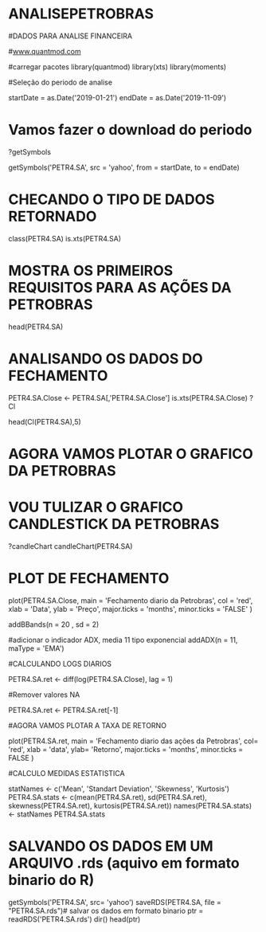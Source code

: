 # ANALISEPETROBRAS

#DADOS PARA ANALISE FINANCEIRA

#www.quantmod.com

#carregar pacotes
library(quantmod)
library(xts)
library(moments)

#Seleção do periodo de analise

startDate = as.Date('2019-01-21')
endDate = as.Date('2019-11-09')

# Vamos fazer o download do periodo

?getSymbols

getSymbols('PETR4.SA', src = 'yahoo', from = startDate, to  = endDate)

# CHECANDO O TIPO DE DADOS RETORNADO 

class(PETR4.SA)
is.xts(PETR4.SA)

# MOSTRA OS PRIMEIROS REQUISITOS PARA AS AÇÕES DA PETROBRAS
head(PETR4.SA)

# ANALISANDO OS DADOS DO FECHAMENTO 

PETR4.SA.Close <- PETR4.SA[,'PETR4.SA.Close']
is.xts(PETR4.SA.Close)
?Cl

head(Cl(PETR4.SA),5)


# AGORA VAMOS PLOTAR O GRAFICO DA PETROBRAS
# VOU TULIZAR  O GRAFICO CANDLESTICK DA PETROBRAS

?candleChart
candleChart(PETR4.SA)


# PLOT DE FECHAMENTO 

plot(PETR4.SA.Close, main = 'Fechamento diario da Petrobras', col = 'red', xlab = 'Data', ylab = 'Preço',
     major.ticks = 'months', minor.ticks = 'FALSE'
     )

addBBands(n = 20 , sd = 2)

#adicionar o indicador ADX, media 11 tipo exponencial
addADX(n = 11, maType = 'EMA')

#CALCULANDO LOGS DIARIOS

PETR4.SA.ret <- diff(log(PETR4.SA.Close), lag = 1)

#Remover valores NA 

PETR4.SA.ret <- PETR4.SA.ret[-1]


#AGORA VAMOS PLOTAR A TAXA DE RETORNO

plot(PETR4.SA.ret, main = 'Fechamento diario das ações da Petrobras', col= 'red', xlab = 'data',
     ylab= 'Retorno', major.ticks = 'months', minor.ticks = FALSE
     )

#CALCULO MEDIDAS ESTATISTICA

statNames <- c('Mean', 'Standart Deviation', 'Skewness', 'Kurtosis')
PETR4.SA.stats <- c(mean(PETR4.SA.ret), sd(PETR4.SA.ret), skewness(PETR4.SA.ret), kurtosis(PETR4.SA.ret))
names(PETR4.SA.stats) <- statNames
PETR4.SA.stats


# SALVANDO OS DADOS EM UM ARQUIVO .rds (aquivo em formato binario do R)

getSymbols('PETR4.SA', src= 'yahoo')
saveRDS(PETR4.SA, file = "PETR4.SA.rds")# salvar os dados em formato binario
ptr = readRDS('PETR4.SA.rds')
dir()
head(ptr)

